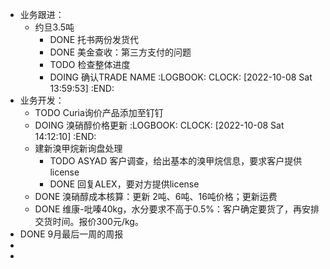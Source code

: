 - 业务跟进：
	- 约旦3.5吨
		- DONE 托书两份发货代
		- DONE 美金查收：第三方支付的问题
		- TODO 检查整体进度
		- DOING 确认TRADE NAME
		  :LOGBOOK:
		  CLOCK: [2022-10-08 Sat 13:59:53]
		  :END:
- 业务开发：
	- TODO  Curia询价产品添加至钉钉
	- DOING 溴硝醇价格更新
	  :LOGBOOK:
	  CLOCK: [2022-10-08 Sat 14:12:10]
	  :END:
	- 建新溴甲烷新询盘处理
		- TODO ASYAD 客户调查，给出基本的溴甲烷信息，要求客户提供license
		- DONE 回复ALEX，要对方提供license
	- DONE 溴硝醇成本核算：更新 2吨、6吨、16吨价格；更新运费
	- DONE 维康-吡嗪40kg，水分要求不高于0.5%：客户确定要货了，再安排交货时间。报价300元/kg。
- DONE 9月最后一周的周报
-
-